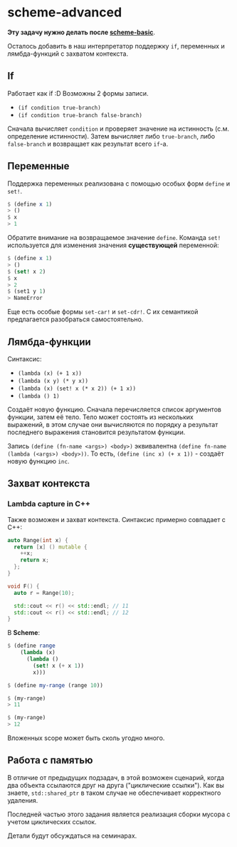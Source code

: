 # scheme-advanced

**Эту задачу нужно делать после [scheme-basic](../basic/README.md)**.

Осталось добавить в наш интерпретатор поддержку `if`, переменных и лямбда-функций с захватом контекста.

## If

Работает как if :D Возможны 2 формы записи.

* `(if condition true-branch)`
* `(if condition true-branch false-branch)`

Сначала вычисляет `condition` и проверяет значение на истинность
(с.м. определение истинности). Затем вычисляет либо `true-branch`, либо `false-branch` и возвращает как результат
всего `if`-а.

## Переменные

Поддержка переменных реализована с помощью особых форм `define` и `set!`.

```scheme
$ (define x 1)
> ()
$ x
> 1
```

Обратите внимание на возвращаемое значение `define`. Команда `set!` используется для изменения значения **существующей**
переменной:

```scheme
$ (define x 1)
> ()
$ (set! x 2)
$ x
> 2
$ (set1 y 1)
> NameError
```

Еще есть особые формы `set-car!` и `set-cdr!`. C их семантикой предлагается разобраться самостоятельно.

## Лямбда-функции

Синтаксис:

* `(lambda (x) (+ 1 x))`
* `(lambda (x y) (* y x))`
* `(lambda (x) (set! x (* x 2)) (+ 1 x))`
* `(lambda () 1)`

Создаёт новую функцию. Сначала перечисляется список аргументов функции, затем её тело. Тело может состоять из нескольких
выражений, в этом случае они вычисляются по порядку а результат последнего выражения становится результатом функции.

Запись `(define (fn-name <args>) <body>)` эквивалентна
`(define fn-name (lambda (<args>) <body>))`. То есть, `(define (inc x) (+ x 1))` - создаёт новую функцию `inc`.

## Захват контекста

### Lambda capture in C++

Также возможен и захват контекста. Синтаксис примерно совпадает с C++:

```c++
auto Range(int x) {
  return [x] () mutable {
    ++x;
    return x;
  };
}

void F() {
  auto r = Range(10);

  std::cout << r() << std::endl; // 11
  std::cout << r() << std::endl; // 12
}
```

В **Scheme**:

```scheme
$ (define range
    (lambda (x)
      (lambda ()
        (set! x (+ x 1))
        x)))

$ (define my-range (range 10))

$ (my-range)
> 11

$ (my-range)
> 12
```

Вложенных scope может быть сколь угодно много.

## Работа с памятью

В отличие от предыдущих подзадач, в этой возможен сценарий, когда два объекта ссылаются друг на друга ("циклические
ссылки"). Как вы знаете, `std::shared_ptr` в таком случае не обеспечивает корректного удаления.

Последней частью этого задания является реализация сборки мусора с учетом циклических ссылок.

Детали будут обсуждаться на семинарах.